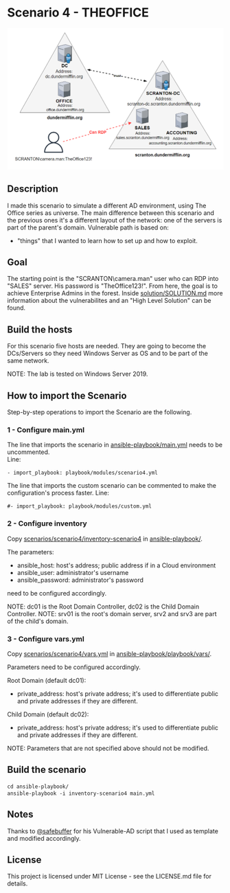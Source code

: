 # Scenario 4 - THEOFFICE

![Scenario's map.](images/Scenario4.png)

## Description
I made this scenario to simulate a different AD environment, using The Office series as universe.
The main difference between this scenario and the previous ones it's a different layout of the network: one of the servers is part of the parent's domain.
Vulnerable path is based on:
* "things" that I wanted to learn how to set up and how to exploit.

## Goal
The starting point is the "SCRANTON\camera.man" user who can RDP into "SALES" server. His password is "TheOffice123!".
From here, the goal is to achieve Enterprise Admins in the forest.
Inside [solution/SOLUTION.md](solution/SOLUTION.md) more information about the vulnerabilites and an "High Level Solution" can be found.

## Build the hosts
For this scenario five hosts are needed.
They are going to become the DCs/Servers so they need Windows Server as OS and to be part of the same network.

NOTE: The lab is tested on Windows Server 2019.

## How to import the Scenario
Step-by-step operations to import the Scenario are the following.

### 1 - Configure main.yml
The line that imports the scenario in [ansible-playbook/main.yml](../../ansible-playbook/main.yml) needs to be uncommented.<br />
Line: 
```
- import_playbook: playbook/modules/scenario4.yml
```
The line that imports the custom scenario can be commented to make the configuration's process faster.
Line:
```
#- import_playbook: playbook/modules/custom.yml
```

### 2 - Configure inventory
Copy [scenarios/scenario4/inventory-scenario4](inventory-scenario4) in [ansible-playbook/](../../ansible-playbook/).

The parameters:
* ansible_host: host's address; public address if in a Cloud environment
* ansible_user: administrator's username
* ansible_password: administrator's password<br />

need to be configured accordingly.

NOTE: dc01 is the Root Domain Controller, dc02 is the Child Domain Controller.
NOTE: srv01 is the root's domain server, srv2 and srv3 are part of the child's domain.


### 3 - Configure vars.yml
Copy [scenarios/scenario4/vars.yml](vars.yml) in [ansible-playbook/playbook/vars/](../../ansible-playbook/playbook/vars/).

Parameters need to be configured accordingly.

Root Domain (default dc01):
* private_address: host's private address; it's used to differentiate public and private addresses if they are different.

Child Domain (default dc02):
* private_address: host's private address; it's used to differentiate public and private addresses if they are different.

NOTE: Parameters that are not specified above should not be modified.


## Build the scenario
```
cd ansible-playbook/
ansible-playbook -i inventory-scenario4 main.yml
```

## Notes
Thanks to [@safebuffer](https://github.com/safebuffer) for his Vulnerable-AD script that I used as template and modified accordingly.


## License
This project is licensed under MIT License - see the LICENSE.md file for details.

